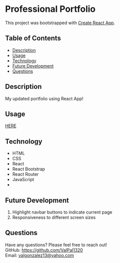 # Professional Portfolio

This project was bootstrapped with [Create React App](https://github.com/facebook/create-react-app).

## Table of Contents
  * [Description](#description)
  * [Usage](#usage)
  * [Technology](#technology)
  * [Future Development](#future_development)
  * [Questions](#questions)

## Description
My updated portfolio using React App!

## Usage
[HERE](https://drive.google.com/file/d/1TPgRP6tbJFzO1wKOb6TW88kv5ZhnMI1c/view)

## Technology
  * HTML
  * CSS
  * React
  * React Bootstrap
  * React Router
  * JavaScript
  * 

## Future Development
1. Highlight navbar buttons to indicate current page
2. Responsiveness to different screen sizes

## Questions
Have any questions? Please feel free to reach out!  
GitHub: https://github.com/ValPal1320  
Email: valgonzalez13@yahoo.com